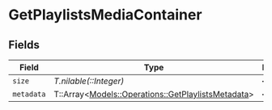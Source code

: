 # GetPlaylistsMediaContainer


## Fields

| Field                                                                                                 | Type                                                                                                  | Required                                                                                              | Description                                                                                           | Example                                                                                               |
| ----------------------------------------------------------------------------------------------------- | ----------------------------------------------------------------------------------------------------- | ----------------------------------------------------------------------------------------------------- | ----------------------------------------------------------------------------------------------------- | ----------------------------------------------------------------------------------------------------- |
| `size`                                                                                                | *T.nilable(::Integer)*                                                                                | :heavy_minus_sign:                                                                                    | N/A                                                                                                   | 4                                                                                                     |
| `metadata`                                                                                            | T::Array<[Models::Operations::GetPlaylistsMetadata](../../models/operations/getplaylistsmetadata.md)> | :heavy_minus_sign:                                                                                    | N/A                                                                                                   |                                                                                                       |